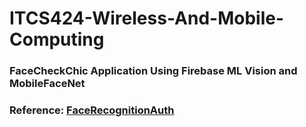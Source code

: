 # ITCS424-Wireless-And-Mobile-Computing
### FaceCheckChic Application Using Firebase ML Vision and MobileFaceNet
### Reference: [FaceRecognitionAuth](https://github.com/MCarlomagno/FaceRecognitionAuth.git)
